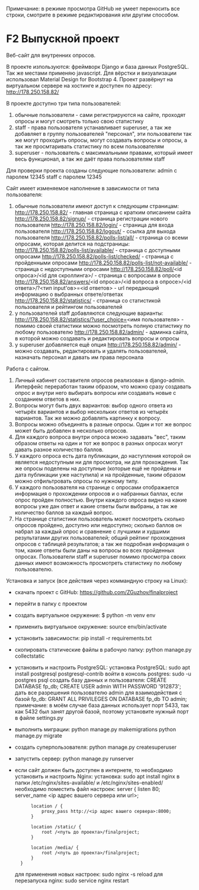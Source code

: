 Примечание: в режиме просмотра GitHub не умеет переносить все строки, смотрите в режиме редактирования или другим способом.
# F2 Выпускной проект 
Веб-сайт для внутренних опросов.

В проекте изпользуются: фреймворк Django и база данных PostgreSQL. Так же местами применяю javascript. 
Для вёрстки и визуализации использовал Material Design for Bootstrap 4.
Проект развёрнут на виртуальном сервере на хостинге и доступен по адресу: http://178.250.158.82/

В проекте доступно три типа пользователей:
1. обычные пользователи - сами регистрируются на сайте, проходят опросы и могут смотреть только свою статистику
2. staff - права пользователя устанавливает superuser, а так же добавляет в группу пользователей "персонал", эти пользователи так же могут проходить опросы, могут создавать вопросы и опросы, а так же просмтаривать статистику по всем пользователям
3. superuser - пользователь с максимальными правами, который имеет весь функционал, а так же даёт права пользователям staff

Для проверки проекта созданы следующие пользователи:
admin с паролем 12345
staff с паролем 12345

Сайт имеет изменяемое наполнение в зависимости от типа пользователя:
1. обычные пользователи имеют доступ к следующим страницам:
    http://178.250.158.82/ - главная страница с кратким описанием сайта
    http://178.250.158.82/signup/ - страница регистрации нового пользователя
    http://178.250.158.82/login/ - страница для входа пользователя
    http://178.250.158.82/logout/ - ссылка для выхода пользователя
    http://178.250.158.82/polls-list/all/ - страница со всеми опросами, которая делится на подстраницы:
        http://178.250.158.82/polls-list/available/ - страница с доступными опросами
        http://178.250.158.82/polls-list/checked/ - страница с пройденными опросами
        http://178.250.158.82/polls-list/not-available/ - страница с недоступными опросами
    http://178.250.158.82/poll/<id опроса>/<id для скроллинга>/ - страница с вопросами в опросе
    http://178.250.158.82/answers/<id опроса>/<id вопроса в опросе>/<id ответа>/?<тип input'ов>=<id ответов> - url передающий информацию о выбранных ответе/ответах
    http://178.250.158.82/statistics/ - страница со статистикой пользователя и рейтингом пользователей
2. у пользователей staff добавляются следующие варианты:
    http://178.250.158.82/statistics/?user_choice=<имя пользователя> - помимо своей статистики можно посмотреть полную статистику по любому пользователю
    http://178.250.158.82/admin/ - админка сайта, в которой можно создавать и редактировать вопросы и опросы
3. у superuser добавляется ещё опция
    http://178.250.158.82/admin/ - можно создавать, редактировать и удалять пользователей, назначать персонал и давать им права персонала

Работа с сайтом.
1. Личный кабинет составителя опросов реализован в django-admin. Интерфейс переработан таким образом, что можно сразу создавать опрос и внутри него выбирать вопросы или создавать новые с созданием ответов в них.
2. Вопросы могут быть двух вариантов: выбор одного ответа из четырёх вариантов и выбор нескольких ответов из четырёх вариантов. Так же можно добавлять картинку к вопросу.
3. Вопросы можно объединять в разные опросы. Один и тот же вопрос может быть добавлен в несколько опросов.
4. Для каждого вопроса внутри опроса можно задавать "вес", таким образом ответы на один и тот же вопрос в разных опросах могут давать разное количество баллов.
5. У каждого опроса есть дата публикации, до наступления которой он является недоступным ни для просмотра, ни для прохождения. Так же опросы поделены на доступные (которые ещё не пройдены и дата публикации уже наступила) и на пройденные, таким образом можно отфильтровать опросы по нужному типу.
6. У каждого пользователя на странице с опросами отображается информация о прохождении опросов и о набранных баллах, если опрос пройден полностью. Внутри каждого опроса видно на какие вопросы уже дан ответ и какие ответы были выбраны, а так же количество баллов за каждый вопрос.
7. На странице статистики пользователь может посмотреть сколько опросов пройдено, доступно или недоступно; сколько баллов он набрал за каждый опрос и сравнение с лучшими и худшими результатами других пользователей; общий рейтинг прохождения опросов с таблицей результатов; а так же подробная информация о том, какие ответы были даны на вопросы во всех пройденных опросах. Пользователи staff и superuser помимо просмотра своих данных имеют возможность просмотреть статистику по любому пользователю.

Установка и запуск (все действия через коммандную строку на Linux):
- скачать проект с GitHub: https://github.com/ZGuzhov/finalproject
- перейти в папку с проектом
- создать виртуальное окружение: $ python -m venv env
- применить виртуальное окружение: source env/bin/activate
- установить зависимости: pip install -r requirements.txt 
- скопировать статические файлы в рабочую папку: python manage.py collectstatic
- установить и настроить PostgreSQL:
    установка PostgreSQL: sudo apt install postgresql postgresql-contrib
    войти в консоль postgres: sudo -u postgres psql
    создать базу данных и пользователя:
        CREATE DATABASE fp_db;
        CREATE USER admin WITH PASSWORD '912873';
    дать все разрешения пользователю admin для взаимодействия с базой fp_db: GRANT ALL PRIVILEGES ON DATABASE fp_db TO admin;
    примечание: в моём случае база данных использует порт 5433, так как 5432 был занят другой базой, поэтому установите нужный порт в файле settings.py
- выполнить миграции:
    python manage.py makemigrations
    python manage.py migrate
- создать суперпользователя: python manage.py createsuperuser
- запустить сервер: python manage.py runserver
- если сайт должен быть доступен в интернете, то необходимо установить и настроить Nginx:
    установка: sudo apt install nginx
    в папки /etc/nginx/sites-available/ и /etc/nginx/sites-enabled/ необходимо поместить файл настроек:
        server {
            listen 80;
            server_name <ip адрес вашего сервера или url>;

            location / {
                proxy_pass http://<ip адрес вашего сервера>:8000;
            }

            location /static/ {
                root /<путь до проекта>/finalproject;
            }

            location /media/ {
                root /<путь до проекта>/finalproject;
            }
        }
    для применения новых настроек: sudo nginx -s reload
    для перезапуска nginx: sudo service nginx restart
